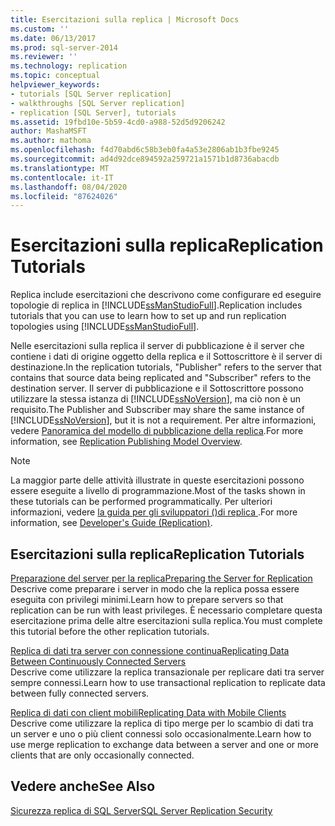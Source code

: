 ```yaml
---
title: Esercitazioni sulla replica | Microsoft Docs
ms.custom: ''
ms.date: 06/13/2017
ms.prod: sql-server-2014
ms.reviewer: ''
ms.technology: replication
ms.topic: conceptual
helpviewer_keywords:
- tutorials [SQL Server replication]
- walkthroughs [SQL Server replication]
- replication [SQL Server], tutorials
ms.assetid: 19fbd10e-5b59-4cd0-a988-52d5d9206242
author: MashaMSFT
ms.author: mathoma
ms.openlocfilehash: f4d70abd6c58b3eb0fa4a53e2806ab1b3fbe9245
ms.sourcegitcommit: ad4d92dce894592a259721a1571b1d8736abacdb
ms.translationtype: MT
ms.contentlocale: it-IT
ms.lasthandoff: 08/04/2020
ms.locfileid: "87624026"
---
```

# <a name="replication-tutorials"></a><span data-ttu-id="7a26b-102">Esercitazioni sulla replica</span><span class="sxs-lookup"><span data-stu-id="7a26b-102">Replication Tutorials</span></span>
  <span data-ttu-id="7a26b-103">Replica include esercitazioni che descrivono come configurare ed eseguire topologie di replica in [!INCLUDE[ssManStudioFull](../../includes/ssmanstudiofull-md.md)].</span><span class="sxs-lookup"><span data-stu-id="7a26b-103">Replication includes tutorials that you can use to learn how to set up and run replication topologies using [!INCLUDE[ssManStudioFull](../../includes/ssmanstudiofull-md.md)].</span></span>  
  
 <span data-ttu-id="7a26b-104">Nelle esercitazioni sulla replica il server di pubblicazione è il server che contiene i dati di origine oggetto della replica e il Sottoscrittore è il server di destinazione.</span><span class="sxs-lookup"><span data-stu-id="7a26b-104">In the replication tutorials, "Publisher" refers to the server that contains that source data being replicated and "Subscriber" refers to the destination server.</span></span> <span data-ttu-id="7a26b-105">Il server di pubblicazione e il Sottoscrittore possono utilizzare la stessa istanza di [!INCLUDE[ssNoVersion](../../includes/ssnoversion-md.md)], ma ciò non è un requisito.</span><span class="sxs-lookup"><span data-stu-id="7a26b-105">The Publisher and Subscriber may share the same instance of [!INCLUDE[ssNoVersion](../../includes/ssnoversion-md.md)], but it is not a requirement.</span></span> <span data-ttu-id="7a26b-106">Per altre informazioni, vedere [Panoramica del modello di pubblicazione della replica](publish/replication-publishing-model-overview.md).</span><span class="sxs-lookup"><span data-stu-id="7a26b-106">For more information, see [Replication Publishing Model Overview](publish/replication-publishing-model-overview.md).</span></span>  
  
> [!NOTE]  
>  <span data-ttu-id="7a26b-107">La maggior parte delle attività illustrate in queste esercitazioni possono essere eseguite a livello di programmazione.</span><span class="sxs-lookup"><span data-stu-id="7a26b-107">Most of the tasks shown in these tutorials can be performed programmatically.</span></span> <span data-ttu-id="7a26b-108">Per ulteriori informazioni, vedere [la guida per gli sviluppatori &#40;&#41;di replica ](concepts/replication-developer-documentation.md).</span><span class="sxs-lookup"><span data-stu-id="7a26b-108">For more information, see [Developer's Guide &#40;Replication&#41;](concepts/replication-developer-documentation.md).</span></span>  
  
## <a name="replication-tutorials"></a><span data-ttu-id="7a26b-109">Esercitazioni sulla replica</span><span class="sxs-lookup"><span data-stu-id="7a26b-109">Replication Tutorials</span></span>  
 [<span data-ttu-id="7a26b-110">Preparazione del server per la replica</span><span class="sxs-lookup"><span data-stu-id="7a26b-110">Preparing the Server for Replication</span></span>](tutorial-preparing-the-server-for-replication.md)  
 <span data-ttu-id="7a26b-111">Descrive come preparare i server in modo che la replica possa essere eseguita con privilegi minimi.</span><span class="sxs-lookup"><span data-stu-id="7a26b-111">Learn how to prepare servers so that replication can be run with least privileges.</span></span> <span data-ttu-id="7a26b-112">È necessario completare questa esercitazione prima delle altre esercitazioni sulla replica.</span><span class="sxs-lookup"><span data-stu-id="7a26b-112">You must complete this tutorial before the other replication tutorials.</span></span>  
  
 [<span data-ttu-id="7a26b-113">Replica di dati tra server con connessione continua</span><span class="sxs-lookup"><span data-stu-id="7a26b-113">Replicating Data Between Continuously Connected Servers</span></span>](tutorial-replicating-data-between-continuously-connected-servers.md)  
 <span data-ttu-id="7a26b-114">Descrive come utilizzare la replica transazionale per replicare dati tra server sempre connessi.</span><span class="sxs-lookup"><span data-stu-id="7a26b-114">Learn how to use transactional replication to replicate data between fully connected servers.</span></span>  
  
 [<span data-ttu-id="7a26b-115">Replica di dati con client mobili</span><span class="sxs-lookup"><span data-stu-id="7a26b-115">Replicating Data with Mobile Clients</span></span>](tutorial-replicating-data-with-mobile-clients.md)  
 <span data-ttu-id="7a26b-116">Descrive come utilizzare la replica di tipo merge per lo scambio di dati tra un server e uno o più client connessi solo occasionalmente.</span><span class="sxs-lookup"><span data-stu-id="7a26b-116">Learn how to use merge replication to exchange data between a server and one or more clients that are only occasionally connected.</span></span>  
  
## <a name="see-also"></a><span data-ttu-id="7a26b-117">Vedere anche</span><span class="sxs-lookup"><span data-stu-id="7a26b-117">See Also</span></span>  
 [<span data-ttu-id="7a26b-118">Sicurezza replica di SQL Server</span><span class="sxs-lookup"><span data-stu-id="7a26b-118">SQL Server Replication Security</span></span>](security/view-and-modify-replication-security-settings.md)  
  
  
